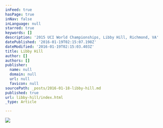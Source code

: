 ```yaml
---
inFeed: true
hasPage: true
inNav: false
inLanguage: null
starred: true
keywords: []
description: '2015 UCI World Championships, Libby Hill, Richmond, VA'
datePublished: '2016-01-19T02:15:07.198Z'
dateModified: '2016-01-19T02:15:03.403Z'
title: Libby Hill
author: []
authors: []
publisher:
  name: null
  domain: null
  url: null
  favicon: null
sourcePath: _posts/2016-01-18-libby-hill.md
published: true
url: libby-hill/index.html
_type: Article

---
```

![](https://the-grid-user-content.s3-us-west-2.amazonaws.com/3f2aeeab-af93-4913-b636-ccbc5c9059dd.jpg)